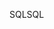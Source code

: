 <span data-ttu-id="5e6b5-101">SQL</span><span class="sxs-lookup"><span data-stu-id="5e6b5-101">SQL</span></span>